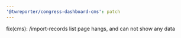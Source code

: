 ```yaml
---
'@twreporter/congress-dashboard-cms': patch
---
```


fix(cms): /import-records list page hangs, and can not show any data
